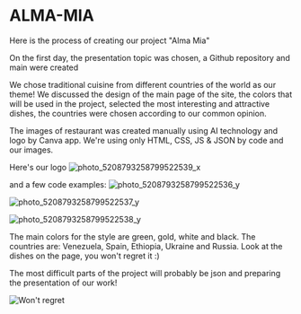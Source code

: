 # ALMA-MIA

Here is the process of creating our project "Alma Mia"

On the first day, the presentation topic was chosen, a Github repository and main were created

We chose traditional cuisine from different countries of the world as our theme! We discussed the design of the main page of the site, the colors that will be used in the project, selected the most interesting and attractive dishes, the countries were chosen according to our common opinion. 

The images of restaurant was created manually using AI technology and logo by Canva app. We're using only HTML, CSS, JS & JSON by code and our images. 

Here's our logo
![photo_5208793258799522539_x](https://github.com/user-attachments/assets/7636b2c8-a444-4529-b2c0-3df2f322c5d2)

and a few code examples:
![photo_5208793258799522536_y](https://github.com/user-attachments/assets/5761c06f-6816-4b61-ab41-43ad298346cb)

![photo_5208793258799522537_y](https://github.com/user-attachments/assets/0ad7ad23-2254-4bb0-944a-3ea80fe836f3)

![photo_5208793258799522538_y](https://github.com/user-attachments/assets/8aaaf9a1-70ae-4af4-b347-5149c604bd2b)


The main colors for the style are green, gold, white and black.
The countries are: Venezuela, Spain, Ethiopia, Ukraine and Russia.
Look at the dishes on the page, you won't regret it :) 

The most difficult parts of the project will probably be json and preparing the presentation of our work!

![Won't regret](https://media1.tenor.com/m/2EMS_nhKsdcAAAAd/jake-dimera-days-of-our-lives.gif)



